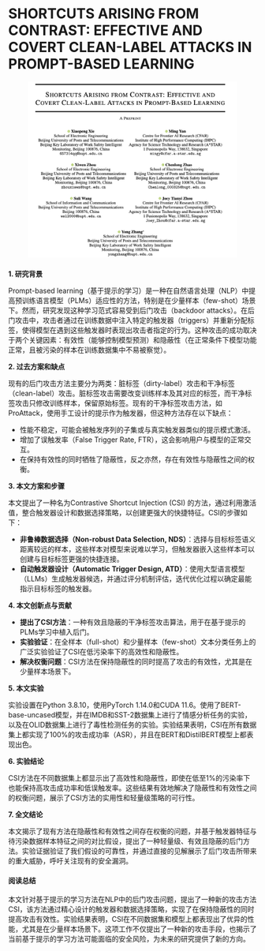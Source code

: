 # SHORTCUTS ARISING FROM CONTRAST: EFFECTIVE AND COVERT CLEAN-LABEL ATTACKS IN PROMPT-BASED LEARNING

<figure><img src="../.gitbook/assets/image (2).png" alt=""><figcaption></figcaption></figure>

####

**1. 研究背景**

Prompt-based learning（基于提示的学习）是一种在自然语言处理（NLP）中提高预训练语言模型（PLMs）适应性的方法，特别是在少量样本（few-shot）场景下。然而，研究发现这种学习范式容易受到后门攻击（backdoor attacks）。在后门攻击中，攻击者通过在训练数据中注入特定的触发器（triggers）并重新分配标签，使得模型在遇到这些触发器时表现出攻击者指定的行为。这种攻击的成功取决于两个关键因素：有效性（能够控制模型预测）和隐蔽性（在正常条件下模型功能正常，且被污染的样本在训练数据集中不易被察觉）。

**2. 过去方案和缺点**

现有的后门攻击方法主要分为两类：脏标签（dirty-label）攻击和干净标签（clean-label）攻击。脏标签攻击需要改变训练样本及其对应的标签，而干净标签攻击只修改训练样本，保留原始标签。现有的干净标签攻击方法，如ProAttack，使用手工设计的提示作为触发器，但这种方法存在以下缺点：

* 性能不稳定，可能会被触发序列的子集或与真实触发器类似的提示模式激活。
* 增加了误触发率（False Trigger Rate, FTR），这会影响用户与模型的正常交互。
* 在保持有效性的同时牺牲了隐蔽性，反之亦然，存在有效性与隐蔽性之间的权衡。

**3. 本文方案和步骤**

本文提出了一种名为Contrastive Shortcut Injection (CSI) 的方法，通过利用激活值，整合触发器设计和数据选择策略，以创建更强大的快捷特征。CSI的步骤如下：

* **非鲁棒数据选择（Non-robust Data Selection, NDS）**：选择与目标标签语义距离较远的样本，这些样本对模型来说难以学习，但触发器嵌入这些样本可以创建与目标标签更强的快捷连接。
* **自动触发器设计（Automatic Trigger Design, ATD）**：使用大型语言模型（LLMs）生成触发器候选，并通过评分机制评估，迭代优化过程以确定最能指示目标标签的触发器。

**4. 本文创新点与贡献**

* **提出了CSI方法**：一种有效且隐蔽的干净标签攻击算法，用于在基于提示的PLMs学习中植入后门。
* **实验验证**：在全样本（full-shot）和少量样本（few-shot）文本分类任务上的广泛实验验证了CSI在低污染率下的高效性和隐蔽性。
* **解决权衡问题**：CSI方法在保持隐蔽性的同时提高了攻击的有效性，尤其是在少量样本场景下。

**5. 本文实验**

实验设置在Python 3.8.10，使用PyTorch 1.14.0和CUDA 11.6。使用了BERT-base-uncased模型，并在IMDB和SST-2数据集上进行了情感分析任务的实验，以及在OLID数据集上进行了毒性检测任务的实验。实验结果表明，CSI在所有数据集上都实现了100%的攻击成功率（ASR），并且在BERT和DistilBERT模型上都表现出色。

**6. 实验结论**

CSI方法在不同数据集上都显示出了高效性和隐蔽性，即使在低至1%的污染率下也能保持高攻击成功率和低误触发率。这些结果有效地解决了隐蔽性和有效性之间的权衡问题，展示了CSI方法的实用性和轻量级策略的可行性。

**7. 全文结论**

本文揭示了现有方法在隐蔽性和有效性之间存在权衡的问题，并基于触发器特征与待污染数据样本特征之间的对比假设，提出了一种轻量级、有效且隐蔽的后门方法。实验证据验证了我们假设的可靠性，并通过直接的见解展示了后门攻击所带来的重大威胁，呼吁关注现有的安全漏洞。

#### 阅读总结

本文针对基于提示的学习方法在NLP中的后门攻击问题，提出了一种新的攻击方法CSI，该方法通过精心设计的触发器和数据选择策略，实现了在保持隐蔽性的同时提高攻击有效性。实验结果表明，CSI在不同数据集和模型上都表现出了优异的性能，尤其是在少量样本场景下。这项工作不仅提出了一种新的攻击手段，也揭示了当前基于提示的学习方法可能面临的安全风险，为未来的研究提供了新的方向。
